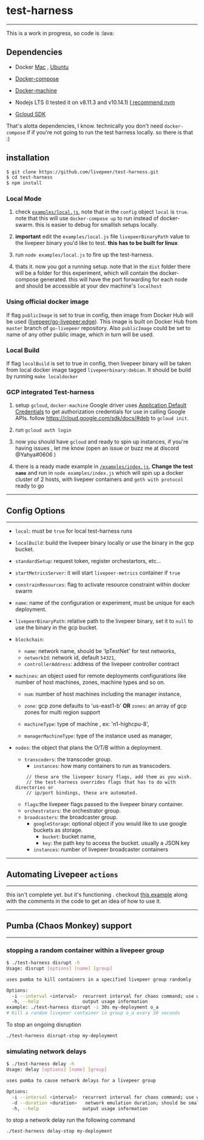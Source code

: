 # test-harness
---------

This is a work in progress, so code is :lava:


## Dependencies

- Docker [Mac](https://docs.docker.com/docker-for-mac/install/) , [Ubuntu](https://docs.docker.com/install/linux/docker-ce/ubuntu/)

- [Docker-compose](https://docs.docker.com/compose/install/)

- [Docker-machine](https://docs.docker.com/machine/install-machine/)

- Nodejs LTS (I tested it on v8.11.3 and v10.14.1) [I recommend nvm](https://github.com/creationix/nvm/blob/master/README.md)

- [Gcloud SDK](https://cloud.google.com/sdk/install)

That's alotta dependencies, I know. technically you don't need `docker-compose` if
if you're not going to run the test harness locally. so there is that :)

## installation

```bash
$ git clone https://github.com/livepeer/test-harness.git
$ cd test-harness
$ npm install

```

### Local Mode

1. check [`examples/local.js`](/examples/local.js), note that in the `config`
object `local` is `true`. note that this will use `docker-compose up` to run
instead of docker-swarm. this is easier to debug for smallish setups locally.

2. **important** edit the `examples/local.js` file `livepeerBinaryPath` value to
the livepeer binary you'd like to test. **this has to be built for linux**

2. run `node examples/local.js` to fire up the test-harness.

3. thats it. now you got a running setup. note that in the `dist` folder there
will be a folder for this experiment, which will contain the docker-compose
generated. this will have the port forwarding for each node and should be
accessible at your dev machine's `localhost`

### Using official docker image

If flag `publicImage` is set to true in config, then image from Docker Hub will be used ([livepeer/go-livepeer:edge](https://cloud.docker.com/u/livepeer/repository/docker/livepeer/go-livepeer/general)). This image is built on Docker Hub from `master` branch of `go-livepeer` repository. Also `publicImage` could be set to name of any other public image, which in turn will be used.

### Local Build

If flag `localBuild` is set to true in config, then livepeer binary will be taken from local
docker image tagged `livepeerbinary:debian`. It should be build by running
`make localdocker`

### GCP integrated Test-harness

1. setup `gcloud`, `docker-machine` Google driver uses [Application Default Credentials]() to get authorization credentials for use in calling Google APIs. follow https://cloud.google.com/sdk/docs/#deb to `gcloud init`.

2. run `gcloud auth login`

3. now you should have `gcloud` and ready to spin up instances, if you're having issues
, let me know (open an issue or buzz me at discord @Yahya#0606 )

4. there is a ready made example in [`/examples/index.js`](/examples/index.js),
**Change the test `name`** and run in `node examples/index.js` which will spin up
a docker cluster of 2 hosts, with livepeer containers and  `geth with protocol` ready to go


----------

## Config Options
----

- `local`: must be `true` for local test-harness runs
- `localBuild`: build the livepeer binary locally or use the binary in the gcp bucket.
- `standardSetup`: request token, register orchestartors, etc...
- `startMetricsServer`: it will start `livepeer-metrics` container if `true`
- `constrainResources`: flag to activate resource constraint within docker swarm
- `name`: name of the configuration or experiment, must be unique for each deployment.
- `livepeerBinaryPath`: relative path to the livepeer binary, set it to `null` to use
the binary in the gcp bucket.

- `blockchain`:
  - `name`: network name, should be 'lpTestNet' for test networks,
  - `networkId`:  network id, default `54321`,
  - `controllerAddress`: address of the livepeer controller contract

- `machines`: an object used for remote deployments configurations like number of
host machines, zones, machine types and so on.
  - `num`: number of host machines including the manager instance,

  - `zone`: gcp zone defaults to 'us-east1-b' **OR** `zones`: an array of gcp zones for multi region support

  - `machineType`: type of machine , ex: 'n1-highcpu-8',
  - `managerMachineType`: type of the instance used as manager,

- `nodes`: the object that plans the O/T/B within a deployment.
  - `transcoders`: the transcoder group.
    - `instances`: how many containers to run as transcoders.
  ```
      // these are the livepeer binary flags, add them as you wish.
      // the test-harness overrides flags that has to do with directories or
      // ip/port bindings, these are automated.
  ```
    - `flags`:the livepeer flags passed to the livepeer binary container.
  - `orchestrators`: the orchestrator group.
  - `broadcasters`: the broadcaster group.
    - `googleStorage`: optional object if you would like to use google buckets as storage.
      - `bucket`: bucket name,
      - `key`: the path key to access the bucket. usually a JSON key
    - `instances`: number of livepeer broadcaster containers

------------

## Automating Livepeer `actions`
------

this isn't complete yet. but it's functioning .
checkout [this example](https://github.com/livepeer/test-harness/blob/b1f8b12d849e43c33da31b3349bfbac2a488d3a3/examples/local.js#L50-L67) along with the comments in the code to get an
idea of how to use it.


----------

## Pumba (Chaos Monkey) support
----

### stopping a random container within a livepeer group

```bash
$ ./test-harness disrupt -h
Usage: disrupt [options] [name] [group]                                                                         

uses pumba to kill containers in a specified livepeer group randomly                                            

Options:                                                                                                        
  -i --interval <interval>  recurrent interval for chaos command; use with optional unit suffix: 'ms/s/m/h'     
  -h, --help                output usage information                                                            
example: ./test-harness disrupt -i 30s my-deployment o_a
# Kill a random livepeer container in group o_a every 30 seconds
```

To stop an ongoing disruption

```bash
./test-harness disrupt-stop my-deployment
```

### simulating network delays

```bash
$ ./test-harness delay -h                                                                         
Usage: delay [options] [name] [group]                                                                                                         

uses pumba to cause network delays for a livepeer group                                                                                       

Options:                                                                                                                                      
  -i --interval <interval>  recurrent interval for chaos command; use with optional unit suffix: 'ms/s/m/h'                                   
  -d --duration <duration>   network emulation duration; should be smaller than recurrent interval; use with optional unit suffix: 'ms/s/m/h'
  -h, --help                output usage information                                                                                          

```

to stop a network delay run the following command

```bash
./test-harness delay-stop my-deployment
```
